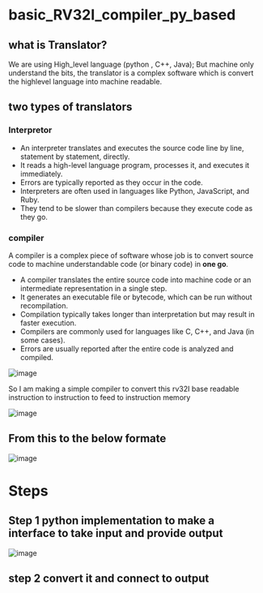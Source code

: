 # basic_RV32I_compiler_py_based

## what is Translator?
We are using High_level language (python , C++, Java); But machine only understand the bits,
the translator is a complex software which is convert the highlevel language into machine readable.

## two types of translators

### Interpretor 
- An interpreter translates and executes the source code line by line, statement by statement, directly.
- It reads a high-level language program, processes it, and executes it immediately.
- Errors are typically reported as they occur in the code.
- Interpreters are often used in languages like Python, JavaScript, and Ruby.
- They tend to be slower than compilers because they execute code as they go.

### compiler
A compiler is a complex piece of software whose job is to convert source code to machine understandable code (or binary code) in **one go**.

- A compiler translates the entire source code into machine code or an intermediate representation in a single step.
- It generates an executable file or bytecode, which can be run without recompilation.
- Compilation typically takes longer than interpretation but may result in faster execution.
- Compilers are commonly used for languages like C, C++, and Java (in some cases).
- Errors are usually reported after the entire code is analyzed and compiled.

![image](https://github.com/CroosJJSE/basic_RV32I_compiler_py_based/assets/141708783/016b6910-3e47-40a5-8a4c-a33e9ede4397)


So I am making a simple compiler to convert this rv32I base readable instruction to instruction to feed to instruction memory

![image](https://github.com/CroosJJSE/basic_RV32I_compiler_py_based/assets/141708783/78c60c6d-d4e2-4d0b-b2f0-d395da5d6059)

## From this to the below formate
![image](https://github.com/CroosJJSE/basic_RV32I_compiler_py_based/assets/141708783/5181b23c-93c8-41e4-a62b-6f837cd1d35b)


# Steps
## Step 1 python implementation to make a interface to take input and provide output


![image](https://github.com/CroosJJSE/basic_RV32I_compiler_py_based/assets/141708783/1e54064c-8a3a-450b-8d98-e9ad1ff5b6cd)

## step 2 convert it and connect to output


